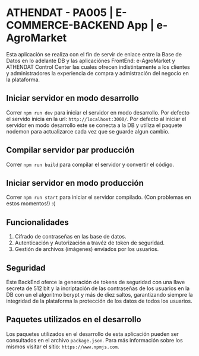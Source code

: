 # ATHENDAT - PA005 | E-COMMERCE-BACKEND App | e-AgroMarket

Esta aplicación se realiza con el fin de servir de enlace entre la Base de Datos en lo adelante DB y 
las aplicaciónes FrontEnd: e-AgroMarket y ATHENDAT Control Center las cuales ofrecen indistintamente a los  clientes y administradores la experiencia de compra y admistración del negocio en la plataforma.

## Iniciar servidor en modo desarrollo

Correr `npm run dev` para iniciar el servidor en modo desarrollo. Por defecto el servido inicia en 
la url: `http://localhost:3000/`. Por defecto al iniciar el servidor en modo desarrollo este se conecta 
a la DB y utiliza el paquete nodemon para actualizarce cada vez que se guarde algun cambio.

## Compilar servidor par producción

Correr `npm run build` para compilar el servidor y convertir el código.

## Iniciar servidor en modo producción

Correr `npm run start` para iniciar el servidor compilado. (Con problemas en estos momentos!) :(

## Funcionalidades

1. Cifrado de contraseñas en las base de datos.
2. Autenticación y Autorización a travéz de token de seguridad.
3. Gestión de archivos (imágenes) enviados por los usuarios.

## Seguridad

Este BackEnd oferce la generación de tokens de seguridad con una llave secreta de 512 bit y la incriptación 
de las contraseñas de los usuarios en la DB con un el algoritmo bcrypt y más de diez saltos, garantizando 
siempre la integridad de la plataforma la protección de los datos de todos los usuarios.

## Paquetes utilizados en el desarrollo

Los paquetes utilizados en el desarrollo de esta aplicación pueden ser consultados en el archivo `package.json`. Para más información sobre los mismos visitar el sitio: `https://www.npmjs.com`.

